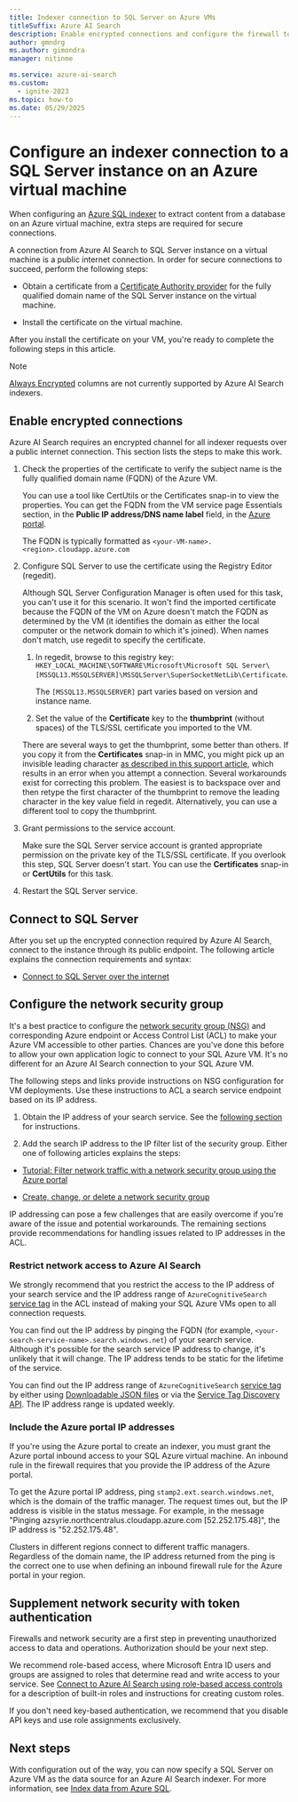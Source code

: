 ```yaml
---
title: Indexer connection to SQL Server on Azure VMs
titleSuffix: Azure AI Search
description: Enable encrypted connections and configure the firewall to allow connections to SQL Server on an Azure virtual machine (VM) from an indexer on Azure AI Search.
author: gmndrg
ms.author: gimondra
manager: nitinme

ms.service: azure-ai-search
ms.custom:
  - ignite-2023
ms.topic: how-to
ms.date: 05/29/2025
---
```


# Configure an indexer connection to a SQL Server instance on an Azure virtual machine

When configuring an [Azure SQL indexer](search-how-to-index-sql-database.md) to extract content from a database on an Azure virtual machine, extra steps are required for secure connections. 

A connection from Azure AI Search to SQL Server instance on a virtual machine is a public internet connection. In order for secure connections to succeed, perform the following steps:

+ Obtain a certificate from a [Certificate Authority provider](https://en.wikipedia.org/wiki/Certificate_authority#Providers) for the fully qualified domain name of the SQL Server instance on the virtual machine.

+ Install the certificate on the virtual machine.

After you install the certificate on your VM, you're ready to complete the following steps in this article.

> [!NOTE]
> [Always Encrypted](/sql/relational-databases/security/encryption/always-encrypted-database-engine) columns are not currently supported by Azure AI Search indexers.

## Enable encrypted connections

Azure AI Search requires an encrypted channel for all indexer requests over a public internet connection. This section lists the steps to make this work.

1. Check the properties of the certificate to verify the subject name is the fully qualified domain name (FQDN) of the Azure VM. 

   You can use a tool like CertUtils or the Certificates snap-in to view the properties. You can get the FQDN from the VM service page Essentials section, in the **Public IP address/DNS name label** field, in the [Azure portal](https://portal.azure.com/).
  
   The FQDN is typically formatted as `<your-VM-name>.<region>.cloudapp.azure.com`

1. Configure SQL Server to use the certificate using the Registry Editor (regedit). 

   Although SQL Server Configuration Manager is often used for this task, you can't use it for this scenario. It won't find the imported certificate because the FQDN of the VM on Azure doesn't match the FQDN as determined by the VM (it identifies the domain as either the local computer or the network domain to which it's joined). When names don't match, use regedit to specify the certificate.

   1. In regedit, browse to this registry key: `HKEY_LOCAL_MACHINE\SOFTWARE\Microsoft\Microsoft SQL Server\[MSSQL13.MSSQLSERVER]\MSSQLServer\SuperSocketNetLib\Certificate`. 

      The `[MSSQL13.MSSQLSERVER]` part varies based on version and instance name. 

   1. Set the value of the **Certificate** key to the **thumbprint** (without spaces) of the TLS/SSL certificate you imported to the VM.

     There are several ways to get the thumbprint, some better than others. If you copy it from the **Certificates** snap-in in MMC, you might pick up an invisible leading character [as described in this support article](https://support.microsoft.com/kb/2023869/), which results in an error when you attempt a connection. Several workarounds exist for correcting this problem. The easiest is to backspace over and then retype the first character of the thumbprint to remove the leading character in the key value field in regedit. Alternatively, you can use a different tool to copy the thumbprint.

1. Grant permissions to the service account. 

   Make sure the SQL Server service account is granted appropriate permission on the private key of the TLS/SSL certificate. If you overlook this step, SQL Server doesn't start. You can use the **Certificates** snap-in or **CertUtils** for this task.

1. Restart the SQL Server service.

## Connect to SQL Server

After you set up the encrypted connection required by Azure AI Search, connect to the instance through its public endpoint. The following article explains the connection requirements and syntax:

+ [Connect to SQL Server over the internet](/azure/azure-sql/virtual-machines/windows/ways-to-connect-to-sql#connect-to-sql-server-over-the-internet)

## Configure the network security group

It's a best practice to configure the [network security group (NSG)](/azure/virtual-network/network-security-groups-overview) and corresponding Azure endpoint or Access Control List (ACL) to make your Azure VM accessible to other parties. Chances are you've done this before to allow your own application logic to connect to your SQL Azure VM. It's no different for an Azure AI Search connection to your SQL Azure VM. 

The following steps and links provide instructions on NSG configuration for VM deployments. Use these instructions to ACL a search service endpoint based on its IP address.

1. Obtain the IP address of your search service. See the [following section](#restrict-network-access-to-azure-ai-search) for instructions.

1. Add the search IP address to the IP filter list of the security group. Either one of following articles explains the steps:

  + [Tutorial: Filter network traffic with a network security group using the Azure portal](/azure/virtual-network/tutorial-filter-network-traffic)

  + [Create, change, or delete a network security group](/azure/virtual-network/manage-network-security-group)

IP addressing can pose a few challenges that are easily overcome if you're aware of the issue and potential workarounds. The remaining sections provide recommendations for handling issues related to IP addresses in the ACL.

### Restrict network access to Azure AI Search

We strongly recommend that you restrict the access to the IP address of your search service and the IP address range of `AzureCognitiveSearch` [service tag](/azure/virtual-network/service-tags-overview#available-service-tags) in the ACL instead of making your SQL Azure VMs open to all connection requests.

You can find out the IP address by pinging the FQDN (for example, `<your-search-service-name>.search.windows.net`) of your search service. Although it's possible for the search service IP address to change, it's unlikely that it will change. The IP address tends to be static for the lifetime of the service.

You can find out the IP address range of `AzureCognitiveSearch` [service tag](/azure/virtual-network/service-tags-overview#available-service-tags) by either using [Downloadable JSON files](/azure/virtual-network/service-tags-overview#discover-service-tags-by-using-downloadable-json-files) or via the [Service Tag Discovery API](/azure/virtual-network/service-tags-overview#use-the-service-tag-discovery-api). The IP address range is updated weekly.

### Include the Azure portal IP addresses

If you're using the Azure portal to create an indexer, you must grant the Azure portal inbound access to your SQL Azure virtual machine. An inbound rule in the firewall requires that you provide the IP address of the Azure portal.

To get the Azure portal IP address, ping `stamp2.ext.search.windows.net`, which is the domain of the traffic manager. The request times out, but the IP address is visible in the status message. For example, in the message "Pinging azsyrie.northcentralus.cloudapp.azure.com [52.252.175.48]", the IP address is "52.252.175.48".

Clusters in different regions connect to different traffic managers. Regardless of the domain name, the IP address returned from the ping is the correct one to use when defining an inbound firewall rule for the Azure portal in your region.

## Supplement network security with token authentication

Firewalls and network security are a first step in preventing unauthorized access to data and operations. Authorization should be your next step. 

We recommend role-based access, where Microsoft Entra ID users and groups are assigned to roles that determine read and write access to your service. See [Connect to Azure AI Search using role-based access controls](search-security-rbac.md) for a description of built-in roles and instructions for creating custom roles.

If you don't need key-based authentication, we recommend that you disable API keys and use role assignments exclusively.

## Next steps

With configuration out of the way, you can now specify a SQL Server on Azure VM as the data source for an Azure AI Search indexer. For more information, see [Index data from Azure SQL](search-how-to-index-sql-database.md).
